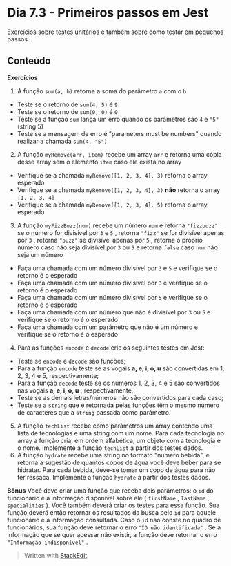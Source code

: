 # Dia 7.3 - Primeiros passos em Jest

Exercícios sobre testes unitários e também sobre como testar em pequenos passos.

 
## Conteúdo

**Exercícios**
 
1. A função  `sum(a, b)`  retorna a soma do parâmetro  `a`  com o  `b`
- Teste se o retorno de  `sum(4, 5)`  é  `9`
 - Teste se o retorno de  `sum(0, 0)`  é  `0`
 - Teste se a função  `sum`  lança um erro quando os parâmetros são  `4`  e  `"5"`  (string 5)
  - Teste se a mensagem de erro é "parameters must be numbers" quando realizar a chamada  `sum(4, "5")`

2. A função `myRemove(arr, item)` recebe um array `arr` e retorna uma cópia desse array sem o elemento `item` caso ele exista no array
- Verifique se a chamada  `myRemove([1, 2, 3, 4], 3)`  retorna o array esperado
-  Verifique se a chamada  `myRemove([1, 2, 3, 4], 3)`  **não** retorna o array  `[1, 2, 3, 4]`
-  Verifique se a chamada  `myRemove([1, 2, 3, 4], 5)`  retorna o array esperado

3. A função `myFizzBuzz(num)` recebe um número `num` e retorna `"fizzbuzz"` se o número for divisível por `3` e `5` , retorna `"fizz"` se for divisível apenas por `3` , retorna `"buzz"` se divisível apenas por `5` , retorna o próprio número caso não seja divisível por `3` ou `5` e retorna `false` caso `num` não seja um número
- Faça uma chamada com um número divisível por  `3`  e  `5`  e verifique se o retorno é o esperado
- Faça uma chamada com um número divisível por  `3`  e verifique se o retorno é o esperado
- Faça uma chamada com um número divisível por  `5`  e verifique se o retorno é o esperado
-  Faça uma chamada com um número que não é divisível por  `3`  ou  `5`  e verifique se o retorno é o esperado
- Faça uma chamada com um parâmetro que não é um número e verifique se o retorno é o esperado

4. Para as funções `encode` e `decode` crie os seguintes testes em Jest:
-  Teste se  `encode`  e  `decode`  são funções;
-  Para a função  `encode`  teste se as vogais  **a, e, i, o, u** são convertidas em 1, 2, 3, 4 e 5, respectivamente;
-  Para a função  `decode`  teste se os números 1, 2, 3, 4 e 5 são convertidos nas vogais  **a, e, i, o, u** , respectivamente;
-  Teste se as demais letras/números não são convertidos para cada caso;
-  Teste se a  `string`  que é retornada pelas funções têm o mesmo número de caracteres que a  `string`  passada como parâmetro.

5. A função `techList` recebe como parâmetros um array contendo uma lista de tecnologias e uma string com um nome. Para cada tecnologia no array a função cria, em ordem alfabética, um objeto com a tecnologia e o nome. Implemente a função `techList` a partir dos testes dados.
6. A função `hydrate` recebe uma string no formato "numero bebida", e retorna a sugestão de quantos copos de água você deve beber para se hidratar. Para cada bebida, deve-se tomar um copo de água para não ter ressaca. Implemente a função `hydrate` a partir dos testes dados.

**Bônus**
Você deve criar uma função que receba dois parâmetros: o `id` do funcionário e a informação disponível sobre ele ( `firstName` , `lastName` , `specialities` ). Você também deverá criar os testes para essa função. Sua função deverá então retornar os resultados da busca pelo `id` para aquele funcionário e a informação consultada. Caso o `id` não conste no quadro de funcionários, sua função deve retornar o erro `"ID não identificada"` . Se a informação que se quer acessar não existir, a função deve retornar o erro `"Informação indisponível"` .


>Written with [StackEdit](https://stackedit.io/).